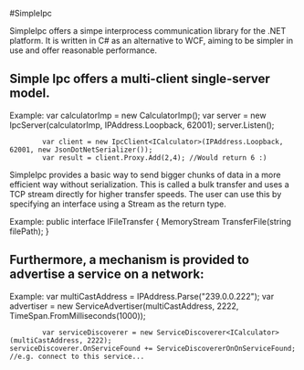 #SimpleIpc

SimpleIpc offers a simpe interprocess communication library for the .NET platform.
It is written in C# as an alternative to WCF, aiming to be simpler in use and offer reasonable performance.

Simple Ipc offers a multi-client single-server model.
----------------------------------------------------------------------------------------------------------------------

Example: 
            var calculatorImp = new CalculatorImp();
            var server = new IpcServer<ICalculator>(calculatorImp, IPAddress.Loopback, 62001);
            server.Listen();
                
            var client = new IpcClient<ICalculator>(IPAddress.Loopback, 62001, new JsonDotNetSerializer());
            var result = client.Proxy.Add(2,4); //Would return 6 :)

SimpleIpc provides a basic way to send bigger chunks of data in a more efficient way without serialization.
This is called a bulk transfer and uses a TCP stream directly for higher transfer speeds.
The user can use this by specifying an interface using a Stream as the return type.

Example:
            public interface IFileTransfer
            {
              MemoryStream TransferFile(string filePath);
            }

Furthermore, a mechanism is provided to advertise a service on a network:
----------------------------------------------------------------------------------------------------------------------

Example:
            var multiCastAddress = IPAddress.Parse("239.0.0.222");
            var advertiser = new ServiceAdvertiser<ICalculator>(multiCastAddress, 2222, TimeSpan.FromMilliseconds(1000));

            var serviceDiscoverer = new ServiceDiscoverer<ICalculator>(multiCastAddress, 2222);                                            serviceDiscoverer.OnServiceFound += ServiceDiscovererOnOnServiceFound; //e.g. connect to this service...
  
  



